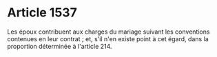 # Article 1537

Les époux contribuent aux charges du mariage suivant les conventions contenues en leur contrat ; et, s'il n'en existe point à cet égard, dans la proportion déterminée à l'article 214.
